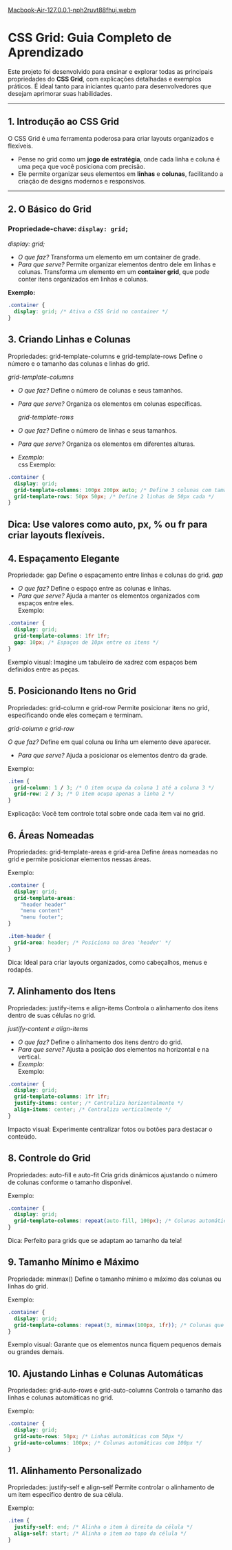 [Macbook-Air-127.0.0.1-nph2ruvt88fhuj.webm](https://github.com/user-attachments/assets/2155485f-ec9e-43ef-9ae2-7902bebf4ce4)
# CSS Grid: Guia Completo de Aprendizado

Este projeto foi desenvolvido para ensinar e explorar todas as principais propriedades do **CSS Grid**, com explicações detalhadas e exemplos práticos. É ideal tanto para iniciantes quanto para desenvolvedores que desejam aprimorar suas habilidades.

---

## **1. Introdução ao CSS Grid**

O CSS Grid é uma ferramenta poderosa para criar layouts organizados e flexíveis.

- Pense no grid como um **jogo de estratégia**, onde cada linha e coluna é uma peça que você posiciona com precisão.
- Ele permite organizar seus elementos em **linhas** e **colunas**, facilitando a criação de designs modernos e responsivos.

---

## **2. O Básico do Grid**

### **Propriedade-chave:** `display: grid;`
 *display: grid;*  
   - *O que faz?* Transforma um elemento em um container de grade.  
   - *Para que serve?* Permite organizar elementos dentro dele em linhas e colunas.
Transforma um elemento em um **container grid**, que pode conter itens organizados em linhas e colunas.

**Exemplo:**

```css
.container {
  display: grid; /* Ativa o CSS Grid no container */
}

```
## 3. Criando Linhas e Colunas
Propriedades: grid-template-columns e grid-template-rows
Define o número e o tamanho das colunas e linhas do grid.


*grid-template-columns*  
   - *O que faz?* Define o número de colunas e seus tamanhos.  
   - *Para que serve?* Organiza os elementos em colunas específicas.

      *grid-template-rows*  
   - *O que faz?* Define o número de linhas e seus tamanhos.  
   - *Para que serve?* Organiza os elementos em diferentes alturas.  
   - *Exemplo:*  
     css
Exemplo:

```css
.container {
  display: grid;
  grid-template-columns: 100px 200px auto; /* Define 3 colunas com tamanhos específicos */
  grid-template-rows: 50px 50px; /* Define 2 linhas de 50px cada */
}
```
Dica: Use valores como auto, px, % ou fr para criar layouts flexíveis.
---
## 4. Espaçamento Elegante
Propriedade: gap
Define o espaçamento entre linhas e colunas do grid.
 *gap*  
   - *O que faz?* Define o espaço entre as colunas e linhas.  
   - *Para que serve?* Ajuda a manter os elementos organizados com espaços entre eles.  
Exemplo:

```css
.container {
  display: grid;
  grid-template-columns: 1fr 1fr;
  gap: 10px; /* Espaços de 10px entre os itens */
}

```
Exemplo visual: Imagine um tabuleiro de xadrez com espaços bem definidos entre as peças.

## 5. Posicionando Itens no Grid
Propriedades: grid-column e grid-row
Permite posicionar itens no grid, especificando onde eles começam e terminam.

*grid-column e grid-row*

*O que faz?* Define em qual coluna ou linha um elemento deve aparecer.  
- *Para que serve?* Ajuda a posicionar os elementos dentro da grade.
  
Exemplo:

```css
.item {
  grid-column: 1 / 3; /* O item ocupa da coluna 1 até a coluna 3 */
  grid-row: 2 / 3; /* O item ocupa apenas a linha 2 */
}
```
Explicação: Você tem controle total sobre onde cada item vai no grid.


## 6. Áreas Nomeadas
Propriedades: grid-template-areas e grid-area
Define áreas nomeadas no grid e permite posicionar elementos nessas áreas.

Exemplo:

```css
.container {
  display: grid;
  grid-template-areas:
    "header header"
    "menu content"
    "menu footer";
}

.item-header {
  grid-area: header; /* Posiciona na área 'header' */
}
```
Dica: Ideal para criar layouts organizados, como cabeçalhos, menus e rodapés.

## 7. Alinhamento dos Itens
Propriedades: justify-items e align-items
Controla o alinhamento dos itens dentro de suas células no grid.

*justify-content e align-items*  
   - *O que faz?* Define o alinhamento dos itens dentro do grid.  
   - *Para que serve?* Ajusta a posição dos elementos na horizontal e na vertical.  
   - *Exemplo:*  
Exemplo:

```css
.container {
  display: grid;
  grid-template-columns: 1fr 1fr;
  justify-items: center; /* Centraliza horizontalmente */
  align-items: center; /* Centraliza verticalmente */
}
```
Impacto visual: Experimente centralizar fotos ou botões para destacar o conteúdo.

## 8. Controle do Grid
Propriedades: auto-fill e auto-fit
Cria grids dinâmicos ajustando o número de colunas conforme o tamanho disponível.

Exemplo:

```css
.container {
  display: grid;
  grid-template-columns: repeat(auto-fill, 100px); /* Colunas automáticas de 100px */
}
```
Dica: Perfeito para grids que se adaptam ao tamanho da tela!

## 9. Tamanho Mínimo e Máximo
Propriedade: minmax()
Define o tamanho mínimo e máximo das colunas ou linhas do grid.

Exemplo:

```css
.container {
  display: grid;
  grid-template-columns: repeat(3, minmax(100px, 1fr)); /* Colunas que variam entre 100px e 1fr */
}
```
Exemplo visual: Garante que os elementos nunca fiquem pequenos demais ou grandes demais.

## 10. Ajustando Linhas e Colunas Automáticas
Propriedades: grid-auto-rows e grid-auto-columns
Controla o tamanho das linhas e colunas automáticas no grid.

Exemplo:

```css
.container {
  display: grid;
  grid-auto-rows: 50px; /* Linhas automáticas com 50px */
  grid-auto-columns: 100px; /* Colunas automáticas com 100px */
}
```
## 11. Alinhamento Personalizado
Propriedades: justify-self e align-self
Permite controlar o alinhamento de um item específico dentro de sua célula.

Exemplo:

```css
.item {
  justify-self: end; /* Alinha o item à direita da célula */
  align-self: start; /* Alinha o item ao topo da célula */
}
```
